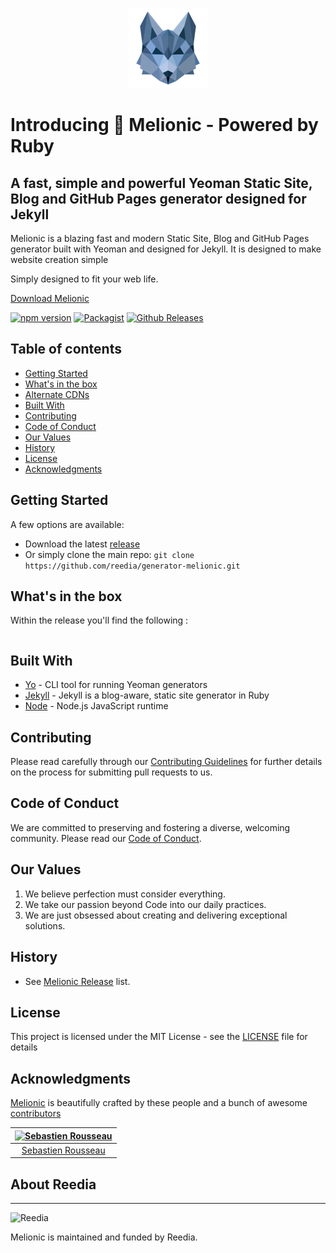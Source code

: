<p align="center">
  <img src="images/melionic.png" alt="Melionic Logo" title="Melionic Logo">
</p>

# Introducing 🐺 Melionic - Powered by Ruby

## A fast, simple and powerful Yeoman Static Site, Blog and GitHub Pages generator designed for Jekyll

Melionic is a blazing fast and modern Static Site, Blog and GitHub Pages generator built with Yeoman and designed for Jekyll. It is designed to make website creation simple 

Simply designed to fit your web life.

<a href="https://github.com/reedia/generator-melionic/releases/latest">Download Melionic</a>

[![npm version](https://badge.fury.io/js/melionic.svg)](https://badge.fury.io/js/melionic)
[![Packagist](https://img.shields.io/badge/license-MIT-blue.svg)](https://melionic.github.io/license)
[![Github Releases](https://img.shields.io/github/downloads/atom/atom/latest/total.svg)](https://github.com/reedia/melionic)


## Table of contents

-   [Getting Started](#getting-started)
-   [What's in the box](#whats-in-the-box)
-   [Alternate CDNs](#alternate-cdns)
-   [Built With](#built-with)
-   [Contributing](#contributing)
-   [Code of Conduct](#code-of-conduct)
-   [Our Values](#our-values)
-   [History](#history)
-   [License](#license)
-   [Acknowledgments](#acknowledgments)

## Getting Started

A few options are available:

-   Download the latest [release](https://github.com/reedia/generator-melionic/releases/latest)
-   Or simply clone the main repo: `git clone https://github.com/reedia/generator-melionic.git`

## What's in the box

Within the release you'll find the following :

```

```

## Built With
-   [Yo](https://github.com/yeoman/yo) - CLI tool for running Yeoman generators
-   [Jekyll](https://github.com/jekyll) - Jekyll is a blog-aware, static site generator in Ruby
-   [Node](https://nodejs.org) - Node.js JavaScript runtime

## Contributing

Please read carefully through our [Contributing Guidelines](https://github.com/reedia/generator-melionic/blob/master/CONTRIBUTING.md) for further details on the process for submitting pull requests to us.

## Code of Conduct
We are committed to preserving and fostering a diverse, welcoming community. Please read our [Code of Conduct](https://github.com/reedia/generator-melionic/blob/master/CODE_OF_CONDUCT.md).

## Our Values
1.  We believe perfection must consider everything.
2.  We take our passion beyond Code into our daily practices.
3.  We are just obsessed about creating and delivering exceptional solutions.

## History

*   See [Melionic Release](https://github.com/reedia/generator-melionic/releases) list.


## License

This project is licensed under the MIT License - see the [LICENSE](https://github.com/reedia/generator-melionic/blob/master/LICENSE) file for details

## Acknowledgments

[Melionic](https://melionic.io) is beautifully crafted by these people and a bunch of awesome [contributors](https://github.com/reedia/generator-melionic/graphs/contributors)

[![Sebastien Rousseau](https://avatars0.githubusercontent.com/u/1394998?s=117)](http://sebastienrousseau.com) |
|:---:
[Sebastien Rousseau](https://github.com/sebastienrousseau) |

## About Reedia
----------------

![Reedia](https://avatars0.githubusercontent.com/u/488747?s=200)

Melionic is maintained and funded by Reedia.
